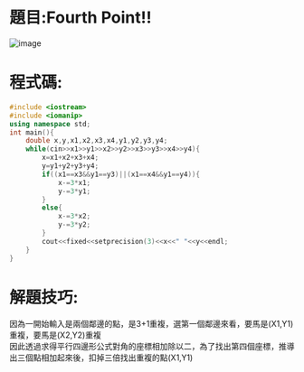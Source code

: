 # 題目:Fourth Point!! 
![image](https://github.com/HoChenYu/Programming-practice/assets/63805851/f4e2a2a3-d4da-47d9-94e6-223c398440f0)
# 程式碼:
````c++
#include <iostream>
#include <iomanip>
using namespace std;
int main(){
	double x,y,x1,x2,x3,x4,y1,y2,y3,y4;
	while(cin>>x1>>y1>>x2>>y2>>x3>>y3>>x4>>y4){
		x=x1+x2+x3+x4;
		y=y1+y2+y3+y4;
		if((x1==x3&&y1==y3)||(x1==x4&&y1==y4)){
			x-=3*x1;
			y-=3*y1;
		}
		else{
			x-=3*x2;
			y-=3*y2;
		}
		cout<<fixed<<setprecision(3)<<x<<" "<<y<<endl;
	}
}
````
# 解題技巧:
因為一開始輸入是兩個鄰邊的點，是3+1重複，選第一個鄰邊來看，要馬是(X1,Y1)重複，要馬是(X2,Y2)重複  
因此透過求得平行四邊形公式對角的座標相加除以二，為了找出第四個座標，推導出三個點相加起來後，扣掉三倍找出重複的點(X1,Y1)
